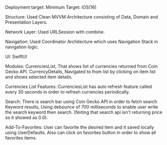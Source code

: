 Deployment target: Minimum Target: iOS(16)

Structure:
Used Clean MVVM Architecture consisting of Data, Domain and Presentation Layers.

Network Layer: 
Used URLSession with combine.

Navigation:
Used Coordinator Architecture which uses Navigation Stack in navigation logic.

UI:
SwiftUI

Modules:
CurrenciesList, That shows list of currencies returned from Coin Gecko API.
CurrencyDetails, Navigated to from list by clicking on item list and shows selected item details.

Currencies List Features:
CurrenciesList has auto refresh feature called every 30 seconds in order to refresh currencies periodically.

Search: There is search bar using Coin Gecko API in order to fetch search Keyword results, Using debounce of 700 milliseconds to enable user write the search keyword then search. (Noting that search api isn't returning price so it showed as 0.0).

Add-To-Favorites: User can favorite the desired item and it saved locally using UserDefaults. Also can click on favorites button in order to show all favorites items.
